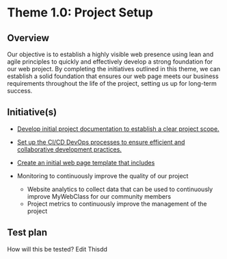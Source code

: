 # Theme 1.0: Project Setup
## Overview
Our objective is to establish a highly visible web presence using lean and agile principles to quickly and effectively
develop a strong foundation for our web project. By completing the initiatives outlined in this theme, we can establish a
solid foundation that ensures our web page meets our business requirements throughout the life of the project, setting
us up for long-term success.
## Initiative(s)

* [Develop initial project documentation to establish a clear project scope.](initiatives/documentation_initiative.md)
* [Set up the CI/CD DevOps processes to ensure efficient and collaborative development practices.](initiatives/initiative_devops.md)
* [Create an initial web page template that includes](initiatives/initiative_webpage_template.md)

* Monitoring to continuously improve the quality of our project
  * Website analytics to collect data that can be used to continuously improve MyWebClass for our community members
  * Project metrics to continuously improve the management of the project

## Test plan
How will this be tested? Edit Thisdd